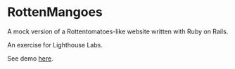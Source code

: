 RottenMangoes
=============

A mock version of a Rottentomatoes-like website written with Ruby on Rails.

An exercise for Lighthouse Labs.

See demo [here](http://mangoes-rotten.herokuapp.com/).
